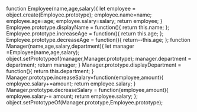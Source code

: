 function Employee(name,age,salary){
    let employee = object.create(Employee.prototype);
    employee.name=name;
    employee.age=age;
    employee.salary=salary;
    return employee;
}
Employee.prototype.displayName =  function(){
    return this.name;
};
Employee.prototype.increaseAge = function(){
    return this.age;
};
Employee.prototype.decreaseAge = function(){
    return--this.age;
};
function Manager(name,age,salary,department){
    let manager =Employee(name,age,salary);
    object.setPrototypeof(manager,Manager.prototype);
    manager.department = department;
    return manager;
}
Manager.prototype.displayDepartment = function(){
    return this.department;
}
Manager.prototype.increaseSalary=function(employee,amount){
    employee.salary+=amount;
    return employee.salary;
}
Manager.prototype.decreaseSalary = function(employee,amount){
    employee.salary-= amount;
    return employee.salary;
};
object.setPrototypeOf(Manager.prototype,Employee.prototype);
